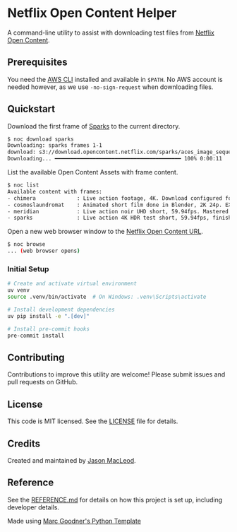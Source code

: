 # Netflix Open Content Helper

A command-line utility to assist with downloading test files from [Netflix Open Content](https://opencontent.netflix.com).

## Prerequisites

You need the [AWS CLI](https://docs.aws.amazon.com/cli/latest/userguide/cli-chap-getting-started.html) installed and available in `$PATH`. No AWS account is needed however, as we use `-no-sign-request` when downloading files.

## Quickstart

Download the first frame of [Sparks](https://opencontent.netflix.com/#h.d0oh6u8prqhe) to the current directory.

```bash
$ noc download sparks
Downloading: sparks frames 1-1
download: s3://download.opencontent.netflix.com/sparks/aces_image_sequence_59_94_fps/SPARKS_ACES_00001.exr to ./SPARKS_ACES_00001.exr
Downloading... ━━━━━━━━━━━━━━━━━━━━━━━━━━━━━━━━━━━━━━━━ 100% 0:00:11
```

List the available Open Content Assets with frame content.

```bash
$ noc list
Available content with frames:
- chimera             : Live action footage, 4K. Download configured for the 23.98fps frame rate version. TIFF files.
- cosmoslaundromat    : Animated short film done in Blender, 2K 24p. EXR files.
- meridian            : Live action noir UHD short, 59.94fps. Mastered in Dolby Vision HDR. TIFF files.
- sparks              : Live action 4K HDR test short, 59.94fps, finished at 4000 nits. ACES EXR files.
```

Open a new web browser window to the [Netflix Open Content URL](https://opencontent.netflix.com).

```bash
$ noc browse
... (web browser opens)
```

### Initial Setup

```bash
# Create and activate virtual environment
uv venv
source .venv/bin/activate  # On Windows: .venv\Scripts\activate

# Install development dependencies
uv pip install -e ".[dev]"

# Install pre-commit hooks
pre-commit install
```

## Contributing

Contributions to improve this utility are welcome! Please submit issues and pull requests on GitHub.

## License

This code is MIT licensed. See the [LICENSE](LICENSE) file for details.

## Credits

Created and maintained by [Jason MacLeod](https://github.com/jdmacleod).

## Reference

See the [REFERENCE.md](./REFERENCE.md) for details on how this project is set up, including developer details.

Made using [Marc Goodner's Python Template](https://github.com/robotdad/python-template)
